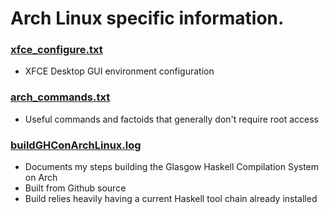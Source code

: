 # Arch Linux specific information.

### [xfce_configure.txt](xfce_configure.txt)
* XFCE Desktop GUI environment configuration

### [arch_commands.txt](arch_commands.txt)
* Useful commands and factoids that generally don't require root access

### [buildGHConArchLinux.log](buildGHConArchLinux.log)
* Documents my steps building the Glasgow Haskell Compilation System on Arch
* Built from Github source
* Build relies heavily having a current Haskell tool chain already installed
